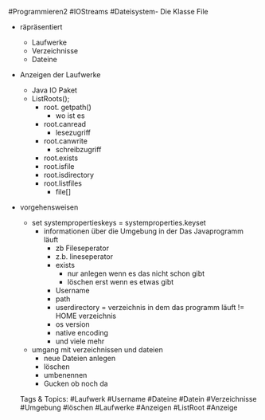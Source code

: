  #Programmieren2 #IOStreams #Dateisystem- Die Klasse File
  - räpräsentiert
    - Laufwerke
    - Verzeichnisse
    - Dateine
- Anzeigen der Laufwerke
  - Java IO Paket
  - ListRoots();
    - root. getpath()
      - wo ist es
    - root.canread
      - lesezugriff
    - root.canwrite
      - schreibzugriff
    - root.exists
    - root.isfile
    - root.isdirectory
    - root.listfiles
      - file[]
- vorgehensweisen
  - set systempropertieskeys  = systemproperties.keyset
    - informationen über die Umgebung in der Das Javaprogramm läuft
      - zb Fileseperator 
      - z.b. lineseperator
      - exists
        - nur anlegen wenn es das nicht schon gibt
        - löschen erst wenn es etwas gibt
      - Username
      - path
      - userdirectory = verzeichnis in dem das programm läuft != HOME verzeichnis
      - os version
      - native encoding
      - und viele mehr
  - umgang mit verzeichnissen und dateien
    - neue Dateien anlegen
    - löschen
    - umbenennen
    - Gucken ob noch da

   Tags & Topics:
   #Laufwerk
   #Username
   #Dateine
   #Datein
   #Verzeichnisse
   #Umgebung
   #löschen
   #Laufwerke
   #Anzeigen
   #ListRoot
   #Anzeige
